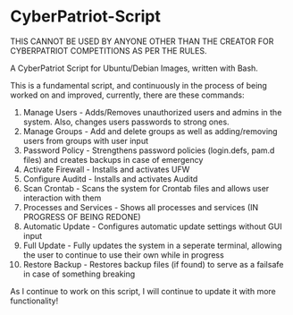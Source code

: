 # CyberPatriot-Script
THIS CANNOT BE USED BY ANYONE OTHER THAN THE CREATOR FOR CYBERPATRIOT COMPETITIONS AS PER THE RULES.

A CyberPatriot Script for Ubuntu/Debian Images, written with Bash.

This is a fundamental script, and continuously in the process of being worked on and improved, currently, there are these commands:

1) Manage Users - Adds/Removes unauthorized users and admins in the system. Also, changes users passwords to strong ones.
2) Manage Groups - Add and delete groups as well as adding/removing users from groups with user input
3) Password Policy - Strengthens password policies (login.defs, pam.d files) and creates backups in case of emergency
4) Activate Firewall - Installs and activates UFW
5) Configure Auditd - Installs and activates Auditd
6) Scan Crontab - Scans the system for Crontab files and allows user interaction with them
7) Processes and Services - Shows all processes and services (IN PROGRESS OF BEING REDONE)
8) Automatic Update - Configures automatic update settings without GUI input
9) Full Update - Fully updates the system in a seperate terminal, allowing the user to continue to use their own while in progress
10) Restore Backup - Restores backup files (if found) to serve as a failsafe in case of something breaking

As I continue to work on this script, I will continue to update it with more functionality!
